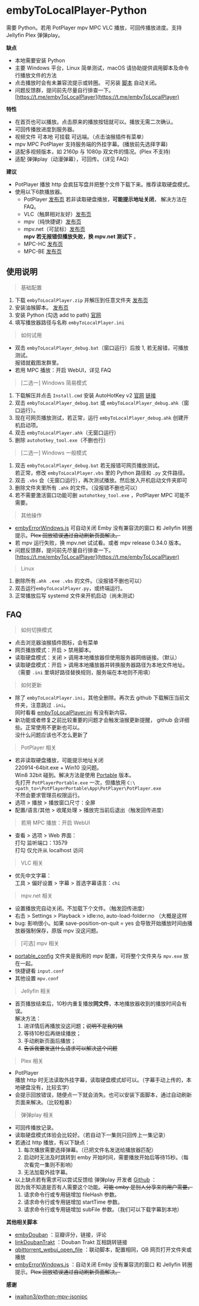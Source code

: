 # embyToLocalPlayer-Python

需要 Python。若用 PotPlayer mpv MPC VLC 播放，可回传播放进度。支持 Jellyfin Plex 弹弹play。

**缺点**

* 本地需要安装 Python
* 主要 Windows 平台，Linux 简单测试，macOS 请协助提供调用脚本及命令行播放文件的方法
* 点击播放时会有未兼容流提示或转圈。 可另装 [脚本](https://greasyfork.org/zh-CN/scripts/448629-embyerrorwindows?locale_override=1) 自动关闭。
* 问题反馈群，提问前先尽量自行排查一下。[https://t.me/embyToLocalPlayer](https://t.me/embyToLocalPlayer)

**特性**

* 在首页也可以播放。点击原来的播放按钮就可以。播放无需二次确认。
* 可回传播放进度到服务器。
* 视频文件 可本地 可挂载 可远端。（点击油猴插件有菜单）
* mpv MPC PotPlayer 支持服务端的外挂字幕。(播放前先选择字幕)
* 适配多视频版本，如 2160p 与 1080p 双文件的情况。(Plex 不支持)
* 适配 弹弹play（动漫弹幕），可回传。（详见 FAQ）

**建议**

* PotPlayer 播放 http 会疯狂写盘并把整个文件下载下来。推荐读取硬盘模式。
* 使用以下6款播放器。
    * PotPlayer [发布页](https://potplayer.daum.net/)
      若非读取硬盘播放，**可能提示地址关闭**， 解决方法在 FAQ。
    * VLC（触屏相对友好）[发布页](https://www.videolan.org/vlc/)
    * mpv（纯快捷键）[发布页](https://sourceforge.net/projects/mpv-player-windows/files/release/)
    * mpv.net（可鼠标）[发布页](https://github.com/stax76/mpv.net/releases)   
      **mpv 若无报错但播放失败，换 mpv.net 测试下** 。
    * MPC-HC [发布页](https://github.com/clsid2/mpc-hc/releases)
    * MPC-BE [发布页](https://sourceforge.net/projects/mpcbe/files/MPC-BE/Release%20builds/)

## 使用说明

> 基础配置

1. 下载 `embyToLocalPlayer.zip` 并解压到任意文件夹 [发布页](https://github.com/kjtsune/embyToLocalPlayer/releases)
2. 安装油猴脚本。 [发布页](https://greasyfork.org/zh-CN/scripts/448648-embytolocalplayer?locale_override=1)
3. 安装 Python (勾选 add to path) [官网](https://www.python.org/downloads/)
4. 填写播放器路径与名称 `embyToLocalPlayer.ini`

> 如何试用

* 双击 `embyToLocalPlayer_debug.bat`（窗口运行）后按 1, 若无报错，可播放测试。  
  报错就截图发群里。
* 若用 MPC 播放：开启 WebUI，详见 FAQ

> [二选一] Windows 简易模式

1. 下载解压并点击 `Install.cmd` 安装 AutoHotKey
   v2 [官网](https://www.autohotkey.com/) [链接](https://www.autohotkey.com/download/ahk-v2.zip)
2. 双击 `embyToLocalPlayer_debug.bat` 或 `embyToLocalPlayer_debug.ahk`（窗口运行）。
3. 现在可网页播放测试，若正常，运行 `embyToLocalPlayer_debug.ahk` 创建开机启动项。
4. 双击 `embyToLocalPlayer.ahk`（无窗口运行）
5. 删除 `autohotkey_tool.exe`（不删也行）

> [二选一] Windows 一般模式

1. 双击 `embyToLocalPlayer_debug.bat`  若无报错可网页播放测试。  
   若正常，修改 `embyToLocalPlayer.vbs` 里的 Python 路径和 `.py` 文件路径。
2. 双击 `.vbs` 会（无窗口运行），再次测试播放。然后放入开机启动文件夹即可
3. 删除文件夹里所有 `.ahk` 的文件。（没报错不删也可以）
4. 若不需要激活窗口功能可删 `autohotkey_tool.exe` ，PotPlayer MPC 可能不需要。

> 其他操作

* [embyErrorWindows.js](https://greasyfork.org/zh-CN/scripts/448629-embyerrorwindows?locale_override=1)
  可自动关闭 Emby 没有兼容流的窗口 和 Jellyfin 转圈提示。~~Plex 回放错误通过自动刷新页面解决。~~
* 若 mpv 运行失败，换 mpv.net 试试看。或者 mpv release 0.34.0 版本。
* 问题反馈群，提问前先尽量自行排查一下。[https://t.me/embyToLocalPlayer](https://t.me/embyToLocalPlayer)

> Linux

1. 删除所有`.ahk .exe .vbs` 的文件。（没报错不删也可以）
2. 双击运行`embyToLocalPlayer.py`，或终端运行。
3. 正常播放后写 systemd 文件来开机启动（尚未测试）

## FAQ

> 如何切换模式

* 点击浏览器油猴插件图标，会有菜单
* 网页播放模式：开启 > 禁用脚本。
* 读取硬盘模式：关闭 > 调用本地播放器但使用服务器网络链接。（默认）
* 读取硬盘模式：开启 > 调用本地播放器并转换服务器路径为本地文件地址。（需要 `.ini` 里填好路径替换规则，服务端在本地则不用填）

> 如何更新

* 除了 `embyToLocalPlayer.ini`，其他全删除。再次去 github 下载解压当前文件夹，注意跳过 `.ini`。  
  同时看看 [embyToLocalPlayer.ini](https://github.com/kjtsune/embyToLocalPlayer/blob/main/embyToLocalPlayer.ini) 有没有新内容。
* 新功能或者修复之前比较重要的问题才会触发油猴更新提醒， github 会详细些。正常使用不更新也可以。  
  没什么问题应该也不怎么更新了

> PotPlayer 相关

* 若非读取硬盘播放，可能提示地址关闭  
  220914-64bit.exe + Win10 没问题。   
  Win8 32bit 碰到。解决方法是使用 [Portable](https://www.videohelp.com/software/PotPlayer/old-versions) 版本。  
  先打开 `PotPlayerPortable.exe` 一次，但播放用 `C:\<path_to>\PotPlayerPortable\App\PotPlayer\PotPlayer.exe`  
  不然会要求管理员权限运行。
* 选项 > 播放 > 播放窗口尺寸：全屏
* 配置/语言/其他 > 收尾处理 > 播放完当前后退出（触发回传进度）

> 若用 MPC 播放：开启 WebUI

* 查看 > 选项 > Web 界面：  
  打勾 监听端口：13579  
  打勾 仅允许从 localhost 访问

> VLC 相关

* 优先中文字幕：  
  工具 > 偏好设置 > 字幕 > 首选字幕语言：`chi`

> mpv.net 相关

* 设置播放完自动关闭。不加载下个文件。（触发回传进度）
* 右击 > Settings > Playback > idle:no, auto-load-folder:no （大概是这样
* bug: 影响很小。如果 save-position-on-quit = yes 会导致开始播放时间由播放器强制保存，原版 mpv 没这问题。

> [可选] mpv 相关

* [portable_config](https://github.com/kjtsune/embyToLocalPlayer/tree/main/portable_config)
  文件夹是我用的 mpv 配置，可将整个文件夹与 `mpv.exe` 放在一起。
* 快捷键看 `input.conf`
* 其他设置 `mpv.conf`

> Jellyfin 相关

* 首页播放结束后，10秒内重复播放**同文件**，本地播放器收到的播放时间会有误。    
  解决方法：
    1. 进详情后再播放没这问题；~~说明不是我的锅~~
    2. 等待10秒后再继续播放；
    3. 手动刷新页面后播放；
    4. ~~告诉我要发送什么请求可以解决这个问题~~

> Plex 相关

* PotPlayer  
  播放 http 时无法读取外挂字幕，读取硬盘模式却可以。（字幕手动上传的，本地硬盘没有，比较玄学）
* 会提示回放错误，随便点一下就会消失。也可以安装下面脚本，通过自动刷新页面来解决。（比较粗暴）

> 弹弹play 相关

* 可回传播放记录。
* 读取硬盘模式体验会比较好。（若自动下一集则只回传上一集记录）
* 若通过 http 播放，有以下缺点：
    1. 每次播放需要选择弹幕。（已把文件名发送给播放器匹配）
    2. 启动时无法及时跳转到 emby 开始时间，需要播放开始后等待15秒。（每次看完一集则不影响）
    3. 无法加载外挂字幕。
* 以上缺点若有需求可以尝试反馈给 弹弹play 开发者 [Github](https://github.com/kaedei/dandanplay-libraryindex/issues) ：  
  因为我不知道是否有人需要这个功能。~~可能 emby 是别人分享来的用户需要。~~
    1. 请求命令行或专用链增加 fileHash 参数。
    2. 请求命令行或专用链增加 startTime 参数。
    3. 请求命令行或专用链增加 subFile 参数。（我们可以下载字幕到本地）

**其他相关脚本**

* [embyDouban](https://greasyfork.org/zh-CN/scripts/449894-embydouban?locale_override=1)
  ：豆瓣评分，链接，评论
* [linkDoubanTrakt](https://greasyfork.org/zh-CN/scripts/449899-linkdoubantrakt?locale_override=1)
  ：Douban Trakt 互相跳转链接
* [qbittorrent\_webui\_open_file](https://greasyfork.org/zh-CN/scripts/450015-qbittorrent-webui-open-file?locale_override=1)
  ：联动脚本，配置相同，QB 网页打开文件夹或播放
* [embyErrorWindows.js](https://greasyfork.org/zh-CN/scripts/448629-embyerrorwindows?locale_override=1)
  ：自动关闭 Emby 没有兼容流的窗口 和 Jellyfin 转圈提示。~~Plex 回放错误通过自动刷新页面解决。~~

**感谢**

* [iwalton3/python-mpv-jsonipc](https://github.com/iwalton3/python-mpv-jsonipc)